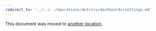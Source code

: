 ```yaml
---
redirect_to: '../../../operations/metrics/dashboards/settings.md'
---
```


This document was moved to [another location](../../../operations/metrics/dashboards/settings.md).

<!-- This redirect file can be deleted February 1, 2021, or later. -->
<!-- Before deletion, see: https://docs.gitlab.com/ee/development/documentation/#move-or-rename-a-page -->
